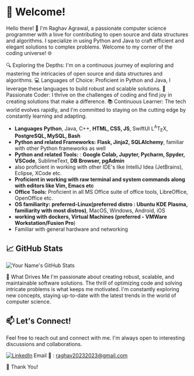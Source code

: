 # 👋 Welcome!

Hello there! 👋 I'm Raghav Agrawal, a passionate computer science programmer with a love for contributing to open source and data structures and algorithms. I specialize in using Python and Java to craft efficient and elegant solutions to complex problems. Welcome to my corner of the coding universe! 🌐

🔍 Exploring the Depths: I'm on a continuous journey of exploring and mastering the intricacies of open source and data structures and algorithms.
💻 Languages of Choice: Proficient in Python and Java, I leverage these languages to build robust and scalable solutions.
🌟 Passionate Coder: I thrive on the challenges of coding and find joy in creating solutions that make a difference.
📚 Continuous Learner: The tech world evolves rapidly, and I'm committed to staying on the cutting edge by constantly learning and adapting.
    
- **Languages** **Python**, Java, C++, **HTML, CSS, JS**, SwiftUI L<sup>A</sup>T<sub>E</sub>X, **PostgreSQL, MySQL, Bash**
- **Python and related Frameworks:** **Flask, Jinja2, SQLAlchemy**, familiar with other Python frameworks as well
- **Python and related Tools:** : **Google Colab, Jupyter, Pycharm, Spyder, VSCode**, SublimeText, **DB Browser, pgAdmin**
- also proficient in working with other IDE's like IntelliJ Idea (JetBrains), Eclipse, XCode etc.
- **Proficient in working with raw terminal and system commands along with editors like Vim, Emacs etc**
- **Office Tools:** Proficient in all MS Office suite of office tools, LibreOffice, OpenOffice etc.
- **OS familiarity:** **preferred-Linux(preferred distro : Ubuntu KDE Plasma, familiarity with most distros)**, MacOS, Windows, Android, iOS
- **working with dockers, Virtual Machines (preferred - VMWare Workstation/Fusion Pro**)
- Familiar with general hardware and networking 


## 📈 GitHub Stats
![Your Name's GitHub Stats](https://github-readme-stats.vercel.app/api?username=raghav20232023&show_icons=true&count_private=true&hide=prs,issues,contribs&theme=radical)

🌱 What Drives Me
I'm passionate about creating robust, scalable, and maintainable software solutions. The thrill of optimizing code and solving intricate problems is what keeps me motivated. I'm constantly exploring new concepts, staying up-to-date with the latest trends in the world of computer science.

## 📫 Let's Connect!
Feel free to reach out and connect with me. I'm always open to interesting discussions and collaborations.

[![LinkedIn](https://img.shields.io/badge/LinkedIn-Raghav_Agrawal-blue)](https://www.linkedin.com/in/raghav20232023/)
Email 📧 : raghav20232023@gmail.com

🌟 Thank You!
